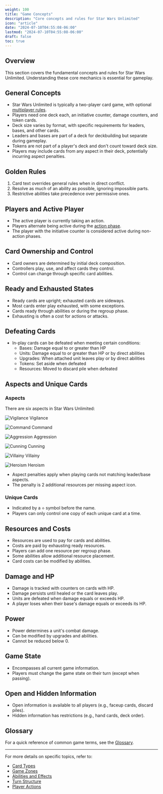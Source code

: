 ```yaml
---
weight: 100
title: "Game Concepts"
description: "Core concepts and rules for Star Wars Unlimited"
icon: "article"
date: "2024-07-10T04:55:08-06:00"
lastmod: "2024-07-10T04:55:08-06:00"
draft: false
toc: true
---
```


## Overview

This section covers the fundamental concepts and rules for Star Wars Unlimited. Understanding these core mechanics is essential for gameplay.

## General Concepts

- Star Wars Unlimited is typically a two-player card game, with optional [multiplayer rules](multiplayer-rules.md).
- Players need one deck each, an initiative counter, damage counters, and token cards.
- Deck size varies by format, with specific requirements for leaders, bases, and other cards.
- Leaders and bases are part of a deck for deckbuilding but separate during gameplay.
- Tokens are not part of a player's deck and don't count toward deck size.
- Players may include cards from any aspect in their deck, potentially incurring aspect penalties.

## Golden Rules

1. Card text overrides general rules when in direct conflict.
2. Resolve as much of an ability as possible, ignoring impossible parts.
3. Restrictive abilities take precedence over permissive ones.

## Players and Active Player

- The active player is currently taking an action.
- Players alternate being active during the [action phase](turn-structure.md#2-action-phase).
- The player with the initiative counter is considered active during non-action phases.

## Card Ownership and Control

- Card owners are determined by initial deck composition.
- Controllers play, use, and affect cards they control.
- Control can change through specific card abilities.

## Ready and Exhausted States

- Ready cards are upright; exhausted cards are sideways.
- Most cards enter play exhausted, with some exceptions.
- Cards ready through abilities or during the regroup phase.
- Exhausting is often a cost for actions or attacks.

## Defeating Cards

- In-play cards can be defeated when meeting certain conditions:
  - Bases: Damage equal to or greater than HP
  - Units: Damage equal to or greater than HP or by direct abilities
  - Upgrades: When attached unit leaves play or by direct abilities
  - Tokens: Set aside when defeated
  - Resources: Moved to discard pile when defeated

## Aspects and Unique Cards

### Aspects

There are six aspects in Star Wars Unlimited:

![Vigilance](https://swudb.com/images/Vigilance.png) Vigilance

![Command](https://swudb.com/images/Command.png) Command

![Aggression](https://swudb.com/images/Aggression.png) Aggression

![Cunning](https://swudb.com/images/Cunning.png) Cunning

![Villainy](https://swudb.com/images/Villainy.png) Villainy

![Heroism](https://swudb.com/images/Heroism.png) Heroism

- Aspect penalties apply when playing cards not matching leader/base aspects.
- The penalty is 2 additional resources per missing aspect icon.

### Unique Cards

- Indicated by a ⟡ symbol before the name.
- Players can only control one copy of each unique card at a time.

## Resources and Costs

- Resources are used to pay for cards and abilities.
- Costs are paid by exhausting ready resources.
- Players can add one resource per regroup phase.
- Some abilities allow additional resource placement.
- Card costs can be modified by abilities.

## Damage and HP

- Damage is tracked with counters on cards with HP.
- Damage persists until healed or the card leaves play.
- Units are defeated when damage equals or exceeds HP.
- A player loses when their base's damage equals or exceeds its HP.

## Power

- Power determines a unit's combat damage.
- Can be modified by upgrades and abilities.
- Cannot be reduced below 0.

## Game State

- Encompasses all current game information.
- Players must change the game state on their turn (except when passing).

## Open and Hidden Information

- Open information is available to all players (e.g., faceup cards, discard piles).
- Hidden information has restrictions (e.g., hand cards, deck order).

## Glossary

For a quick reference of common game terms, see the [Glossary](glossary.md).

---

For more details on specific topics, refer to:
- [Card Types](card-types.md)
- [Game Zones](game-zones.md)
- [Abilities and Effects](abilities-and-effects.md)
- [Turn Structure](turn-structure.md)
- [Player Actions](player-actions.md)